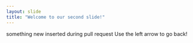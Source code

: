 ```yaml
---
layout: slide
title: "Welcome to our second slide!"
---
```

something new inserted during pull request
Use the left arrow to go back!
